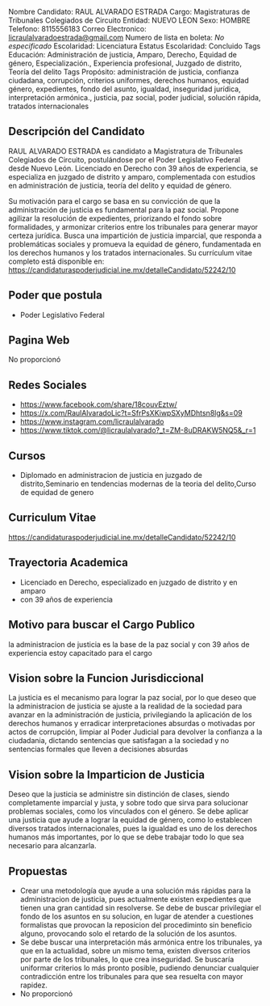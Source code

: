 Nombre Candidato: RAUL ALVARADO ESTRADA
Cargo: Magistraturas de Tribunales Colegiados de Circuito
Entidad: NUEVO LEON
Sexo: HOMBRE
Telefono: 8115556183
Correo Electronico: licraulalvaradoestrada@gmail.com
Numero de lista en boleta: *No especificado*
Escolaridad: Licenciatura
Estatus Escolaridad: Concluido
Tags Educación: Administración de justicia, Amparo, Derecho, Equidad de género, Especialización., Experiencia profesional, Juzgado de distrito, Teoría del delito
Tags Propósito: administración de justicia, confianza ciudadana, corrupción, criterios uniformes, derechos humanos, equidad género, expedientes, fondo del asunto, igualdad, inseguridad jurídica, interpretación armónica., justicia, paz social, poder judicial, solución rápida, tratados internacionales


## Descripción del Candidato 

RAUL ALVARADO ESTRADA es candidato a Magistratura de Tribunales Colegiados de Circuito, postulándose por el Poder Legislativo Federal desde Nuevo León. Licenciado en Derecho con 39 años de experiencia, se especializa en juzgado de distrito y amparo, complementada con estudios en administración de justicia, teoría del delito y equidad de género.

Su motivación para el cargo se basa en su convicción de que la administración de justicia es fundamental para la paz social. Propone agilizar la resolución de expedientes, priorizando el fondo sobre formalidades, y armonizar criterios entre los tribunales para generar mayor certeza jurídica. Busca una impartición de justicia imparcial, que responda a problemáticas sociales y promueva la equidad de género, fundamentada en los derechos humanos y los tratados internacionales. Su currículum vitae completo está disponible en: https://candidaturaspoderjudicial.ine.mx/detalleCandidato/52242/10


## Poder que postula

- Poder Legislativo Federal


## Pagina Web

No proporcionó


## Redes Sociales

- https://www.facebook.com/share/18couvEztw/
- https://x.com/RaulAlvaradoLic?t=SfrPsXKiwpSXyMDhtsn8lg&s=09
- https://www.instagram.com/licraulalvarado
- https://www.tiktok.com/@licraulalvarado?_t=ZM-8uDRAKW5NQ5&_r=1


## Cursos

- Diplomado en administracion de justicia en juzgado de distrito,Seminario en tendencias modernas de la teoria del delito,Curso de equidad de genero


## Curriculum Vitae

https://candidaturaspoderjudicial.ine.mx/detalleCandidato/52242/10


## Trayectoria Academica

- Licenciado en Derecho, especializado en juzgado de distrito y en amparo
- con 39 años de experiencia


## Motivo para buscar el Cargo Publico

la administracion de justicia es la base de la paz social y con 39 años de experiencia estoy capacitado para el cargo


## Vision sobre la Funcion Jurisdiccional

La justicia es el mecanismo para lograr la paz social, por lo que deseo que la administracion de justicia se ajuste a la realidad de la sociedad para avanzar en la administración de justicia, privilegiando la aplicación de los derechos humanos y erradicar interpretaciones absurdas o motivadas por actos de corrupción, limpiar al Poder Judicial para devolver la confianza a la ciudadania, dictando sentencias que satisfagan a la sociedad y no sentencias formales que lleven a decisiones absurdas


## Vision sobre la Imparticion de Justicia

Deseo que la justicia se administre sin distinción de clases, siendo completamente imparcial y justa, y sobre todo que sirva para solucionar problemas sociales, como los vinculados con el género. Se debe aplicar una justicia que ayude a lograr la equidad de género, como lo establecen diversos tratados internacionales, pues la igualdad es uno de los derechos humanos más importantes, por lo que se debe trabajar todo lo que sea necesario para alcanzarla.


## Propuestas

- Crear una metodología que ayude a una solución más rápidas para la administracion de justicia, pues actualmente existen expedientes que tienen una gran cantidad sin resolverse. Se debe de buscar privilegiar el fondo de los asuntos en su solucion, en lugar de atender a cuestiones formalistas que provocan la reposicion del procediminto sin beneficio alguno, provocando solo el retardo de la solución de los asuntos.
- Se debe buscar una interpretación más armónica entre los tribunales, ya que en la actualidad, sobre un mismo tema, existen diversos criterios por parte de los tribunales, lo que crea inseguridad. Se buscaría uniformar criterios lo más pronto posible, pudiendo denunciar cualquier contradicción entre los tribunales para que sea resuelta con mayor rapidez.
- No proporcionó

